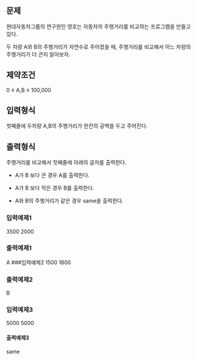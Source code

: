 ## 문제
현대자동차그룹의 연구원인 영호는 자동차의 주행거리를 비교하는 프로그램을 만들고 있다.

두 차량 A와 B의 주행거리가 자연수로 주어졌을 때, 
주행거리를 비교해서 어느 차량의 주행거리가 더 큰지 알아보자.

## 제약조건
0 ≤ A,B ≤ 100,000

## 입력형식
첫째줄에 두차량 A,B의 주행거리가 한칸의 공백을 두고 주어진다.

## 출력형식
주행거리를 비교해서 첫째줄에 아래의 글자를 출력한다.



- A가 B 보다 큰 경우 A를 출력한다.

- A가 B 보다 작은 경우 B를 출력한다.

- A와 B의 주행거리가 같은 경우 same을 출력한다.

### 입력예제1
3500 2000
### 출력예제1
A
###입력예제2
1500 1800
### 출력예제2
B
### 입력예제3
5000 5000
#### 출력예제3
same